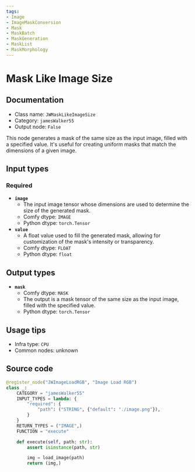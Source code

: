 ```yaml
---
tags:
- Image
- ImageMaskConversion
- Mask
- MaskBatch
- MaskGeneration
- MaskList
- MaskMorphology
---
```


# Mask Like Image Size
## Documentation
- Class name: `JWMaskLikeImageSize`
- Category: `jamesWalker55`
- Output node: `False`

This node generates a mask of the same size as the input image, filled with a specified value. It's useful for creating uniform masks that match the dimensions of a given image.
## Input types
### Required
- **`image`**
    - The input image tensor whose dimensions are used to determine the size of the generated mask.
    - Comfy dtype: `IMAGE`
    - Python dtype: `torch.Tensor`
- **`value`**
    - A float value used to fill the generated mask, allowing for customization of the mask's intensity or transparency.
    - Comfy dtype: `FLOAT`
    - Python dtype: `float`
## Output types
- **`mask`**
    - Comfy dtype: `MASK`
    - The output is a mask tensor of the same size as the input image, filled with the specified value.
    - Python dtype: `torch.Tensor`
## Usage tips
- Infra type: `CPU`
- Common nodes: unknown


## Source code
```python
@register_node("JWImageLoadRGB", "Image Load RGB")
class _:
    CATEGORY = "jamesWalker55"
    INPUT_TYPES = lambda: {
        "required": {
            "path": ("STRING", {"default": "./image.png"}),
        }
    }
    RETURN_TYPES = ("IMAGE",)
    FUNCTION = "execute"

    def execute(self, path: str):
        assert isinstance(path, str)

        img = load_image(path)
        return (img,)

```
